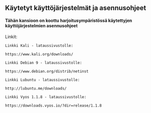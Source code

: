 ## Käytetyt käyttöjärjestelmät ja asennusohjeet 

#### Tähän kansioon on koottu harjoitusympäristössä käytettyjen käyttöjärjestelmien asennusohjeet



Linkit:

    Linkki Kali - lataussivustolle:

    https://www.kali.org/downloads/

    Linkki Debian 9 - lataussivustolle:

    https://www.debian.org/distrib/netinst

    Linkki Lubuntu - lataussivustolle:

    http://lubuntu.me/downloads/

    Linkki Vyos 1.1.8 - lataussivustolle:

    https://downloads.vyos.io/?dir=release/1.1.8
